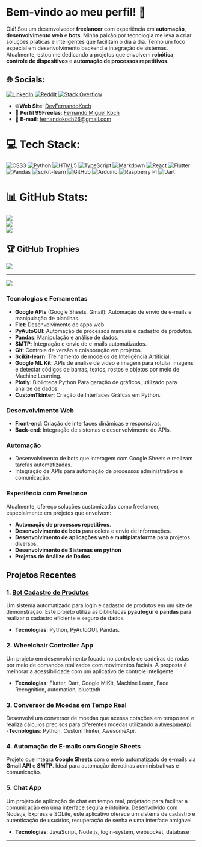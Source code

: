 # Bem-vindo ao meu perfil! 👋

Olá! Sou um desenvolvedor **freelancer** com experiência em **automação**, **desenvolvimento web** e **bots**. Minha paixão por tecnologia me leva a criar soluções práticas e inteligentes que facilitam o dia a dia. Tenho um foco especial em desenvolvimento backend e integração de sistemas. Atualmente, estou me dedicando a projetos que envolvem **robótica**, **controle de dispositivos** e **automação de processos repetitivos**.


## 🌐 Socials:
 [![LinkedIn](https://img.shields.io/badge/LinkedIn-%230077B5.svg?logo=linkedin&logoColor=white)](https://linkedin.com/in/Fernando-Koch) [![Reddit](https://img.shields.io/badge/Reddit-%23FF4500.svg?logo=Reddit&logoColor=white)](https://reddit.com/user/u/FernandoMKoch) [![Stack Overflow](https://img.shields.io/badge/-Stackoverflow-FE7A16?logo=stack-overflow&logoColor=white)](https://stackoverflow.com/users/27936477/fernandokoch) 
 - 🌐**Web Site**: [DevFernandoKoch](https://fernandokoch.vercel.app/) 
 - 💼 **Perfil 99Freelas**: [Fernando Miguel Koch](https://www.99freelas.com.br/user/fernando-miguel-koch) 
 - 📧 **E-mail**: fernandokoch26@gmail.com

# 💻 Tech Stack:
![CSS3](https://img.shields.io/badge/css3-%231572B6.svg?style=for-the-badge&logo=css3&logoColor=white) ![Python](https://img.shields.io/badge/python-3670A0?style=for-the-badge&logo=python&logoColor=ffdd54) ![HTML5](https://img.shields.io/badge/html5-%23E34F26.svg?style=for-the-badge&logo=html5&logoColor=white) ![TypeScript](https://img.shields.io/badge/typescript-%23007ACC.svg?style=for-the-badge&logo=typescript&logoColor=white) ![Markdown](https://img.shields.io/badge/markdown-%23000000.svg?style=for-the-badge&logo=markdown&logoColor=white) ![React](https://img.shields.io/badge/react-%2320232a.svg?style=for-the-badge&logo=react&logoColor=%2361DAFB) ![Flutter](https://img.shields.io/badge/Flutter-%2302569B.svg?style=for-the-badge&logo=Flutter&logoColor=white) ![Pandas](https://img.shields.io/badge/pandas-%23150458.svg?style=for-the-badge&logo=pandas&logoColor=white) ![scikit-learn](https://img.shields.io/badge/scikit--learn-%23F7931E.svg?style=for-the-badge&logo=scikit-learn&logoColor=white) ![GitHub](https://img.shields.io/badge/github-%23121011.svg?style=for-the-badge&logo=github&logoColor=white) ![Arduino](https://img.shields.io/badge/-Arduino-00979D?style=for-the-badge&logo=Arduino&logoColor=white) ![Raspberry Pi](https://img.shields.io/badge/-RaspberryPi-C51A4A?style=for-the-badge&logo=Raspberry-Pi) ![Dart](https://img.shields.io/badge/dart-%230175C2.svg?style=for-the-badge&logo=dart&logoColor=white)
# 📊 GitHub Stats:
![](https://github-readme-stats.vercel.app/api?username=FernandoKoch11&theme=dark&hide_border=false&include_all_commits=false&count_private=false)<br/>
![](https://github-readme-streak-stats.herokuapp.com/?user=FernandoKoch11&theme=dark&hide_border=false)<br/>
![](https://github-readme-stats.vercel.app/api/top-langs/?username=FernandoKoch11&theme=dark&hide_border=false&include_all_commits=false&count_private=false&layout=compact)

## 🏆 GitHub Trophies
![](https://github-profile-trophy.vercel.app/?username=FernandoKoch11&theme=radical&no-frame=false&no-bg=true&margin-w=4)

---
[![](https://visitcount.itsvg.in/api?id=FernandoKoch11&icon=0&color=1)](https://visitcount.itsvg.in)

<!-- Proudly created with GPRM ( https://gprm.itsvg.in ) -->

### Tecnologias e Ferramentas
- **Google APIs** (Google Sheets, Gmail): Automação de envio de e-mails e manipulação de planilhas.
- **Flet**: Desenvolvimento de apps web.
- **PyAutoGUI**: Automação de processos manuais e cadastro de produtos.
- **Pandas**: Manipulação e análise de dados.
- **SMTP**: Integração e envio de e-mails automatizados.
- **Git**: Controle de versão e colaboração em projetos.
- **Scikit-learn**: Treinamento de modelos de Inteligência Artificial.
- **Google ML Kit**: APIs de análise de vídeo e imagem para rotular imagens e detectar códigos de barras, textos, rostos e objetos por meio de Machine Learning.
- **Plotly**: Biblioteca Python Para geração de gráficos, utilizado para análize de dados.
- **CustomTkinter**: Criação de Interfaces Gráfcas em Python.

### Desenvolvimento Web
- **Front-end**: Criação de interfaces dinâmicas e responsivas.
- **Back-end**: Integração de sistemas e desenvolvimento de APIs.

### Automação
- Desenvolvimento de bots que interagem com Google Sheets e realizam tarefas automatizadas.
- Integração de APIs para automação de processos administrativos e comunicação.

### Experiência com Freelance
Atualmente, ofereço soluções customizadas como freelancer, especialmente em projetos que envolvem:
- **Automação de processos repetitivos**.
- **Desenvolvimento de bots** para coleta e envio de informações.
- **Desenvolvimento de aplicações web e multiplataforma** para projetos diversos.
- **Desenvolvimento de Sistemas em python**
- **Projetos de Análize de Dados**

## Projetos Recentes

### 1. [Bot Cadastro de Produtos](https://github.com/FernandoKoch11/Bot_Cadastro_Produtos)
Um sistema automatizado para login e cadastro de produtos em um site de demonstração. Este projeto utiliza as bibliotecas **pyautogui** e **pandas** para realizar o cadastro eficiente e seguro de dados. 
- **Tecnologias**: Python, PyAutoGUI, Pandas.

### 2. Wheelchair Controller App
Um projeto em desenvolvimento focado no controle de cadeiras de rodas por meio de comandos realizados com movimentos faciais. A proposta é melhorar a acessibilidade com um aplicativo de controle inteligente.
- **Tecnologias**: Flutter, Dart, Google MlKit, Machine Learn, Face Recognition, automation, bluettoth

### 3. [Conversor de Moedas em Tempo Real](https://github.com/FernandoKoch11/Currency_Converter)
Desenvolvi um conversor de moedas que acessa cotações em tempo real e realiza cálculos precisos para diferentes moedas utilizando a [AwesomeApi](https://docs.awesomeapi.com.br/api-de-moedas).
-**Tecnologias**: Python, CustomTkinter, AwesomeApi.

### 4. Automação de E-mails com Google Sheets
Projeto que integra **Google Sheets** com o envio automatizado de e-mails via **Gmail API** e **SMTP**. Ideal para automação de rotinas administrativas e comunicação.

### 5. Chat App
Um projeto de aplicação de chat em tempo real, projetado para facilitar a comunicação em uma interface segura e intuitiva. Desenvolvido com Node.js, Express e SQLite, este aplicativo oferece um sistema de cadastro e autenticação de usuários, recuperação de senha e uma interface amigável.
- **Tecnologias**: JavaScript, Node.js, login-system, websocket, database
---


